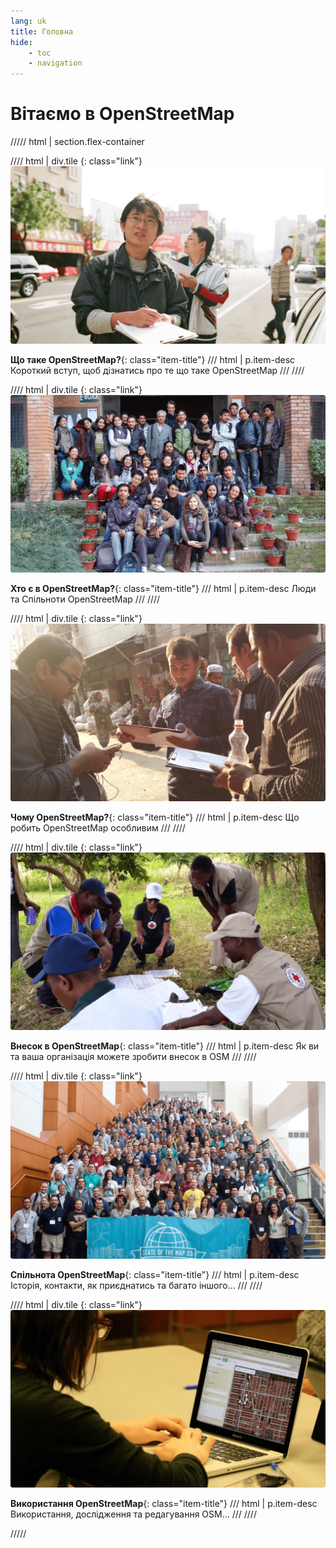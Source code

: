 ```yaml
---
lang: uk
title: Головна
hide:
    - toc
    - navigation
---
```


# Вітаємо в OpenStreetMap

<!-- Screenshots are from https://youtu.be/Phwrgb16oEM -->

<!-- 
Current limitations:

- All tile headers must be on one line
-->

///// html | section.flex-container

//// html | div.tile
  [](what-is-openstreetmap.md){: class="link"}
  ![Що таке OpenStreetMap?](../assets/images/what-is-openstreetmap.png)
  
  **Що таке OpenStreetMap?**{: class="item-title"}
/// html | p.item-desc
  Короткий вступ, щоб дізнатись про те що таке OpenStreetMap
///
////

//// html | div.tile
  [](who-is-openstreetmap.md){: class="link"}
  ![Хто є в OpenStreetMap?](../assets/images/who-is-openstreetmap.png)

  **Хто є в OpenStreetMap?**{: class="item-title"}
/// html | p.item-desc
  Люди та Спільноти OpenStreetMap
///
////

//// html | div.tile
  [](why-openstreetmap.md){: class="link"}
  ![Чому OpenStreetMap?](../assets/images/why-openstreetmap.png)

  **Чому OpenStreetMap?**{: class="item-title"}
/// html | p.item-desc
  Що робить OpenStreetMap особливим
///
////

//// html | div.tile
  [](how-to-give-back.md){: class="link"}
  ![Внесок в OpenStreetMap](../assets/images/how-to-give-back.png)
  
  **Внесок в OpenStreetMap**{: class="item-title"}
/// html | p.item-desc
  Як ви та ваша організація можете зробити внесок в OSM
///
////

//// html | div.tile
  [](about-osm-community/history-of-osm.md){: class="link"}
  ![Спільнота OpenStreetMap](../assets/images/about-osm-community.png)

  **Спільнота OpenStreetMap**{: class="item-title"}
/// html | p.item-desc
  Історія, контакти, як приєднатись та багато іншого…
///
////

//// html | div.tile
[](working-with-osm-data/how-good-is-osm.md){: class="link"}
![Використання OpenStreetMap](../assets/images/working-with-osm-data.png)

**Використання OpenStreetMap**{: class="item-title"}
/// html | p.item-desc
  Використання, дослідження та редагування OSM…
///
////

/////
